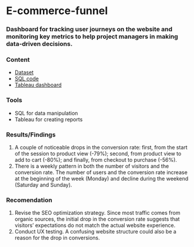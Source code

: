 # E-commerce-funnel

### Dashboard for tracking user journeys on the website and monitoring key metrics to help project managers in making data-driven decisions.

### Content
- [Dataset](https://console.cloud.google.com/bigquery?ws=!1m5!1m4!4m3!1smodern-mystery-435112-u2!2sStudy_project!3sevents_20210131)
- [SQL code](https://console.cloud.google.com/bigquery?sq=537334118950:44968112ec7c407d84725646f94167d0)
- [Tableau dashboard](https://public.tableau.com/app/profile/nikita.korytnyi/viz/Personalproject_17517194963680/Ecommercefunnel) 

### Tools
- SQL for data manipulation
- Tableau for creating reports

### Results/Findings
1. A couple of noticeable drops in the conversion rate: first, from the start of the session to product view (-79%); second, from product view to add to cart (-80%); and finally, from checkout to purchase (-56%).
2. There is a weekly pattern in both the number of visitors and the conversion rate. The number of users and the conversion rate increase at the beginning of the week (Monday) and decline during the weekend (Saturday and Sunday).

### Recomendation
1. Revise the SEO optimization strategy. Since most traffic comes from organic sources, the initial drop in the conversion rate suggests that visitors’ expectations do not match the actual website experience.
2. Conduct UX testing. A confusing website structure could also be a reason for the drop in conversions.
